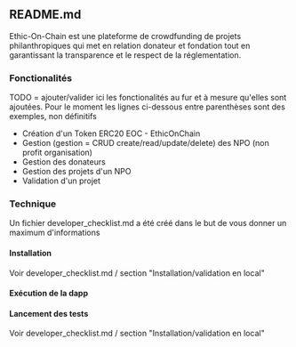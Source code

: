 ## README.md
Ethic-On-Chain est une plateforme de crowdfunding de projets philanthropiques qui met en relation donateur et fondation tout en garantissant la transparence et le respect de la réglementation.

### Fonctionalités
TODO = ajouter/valider ici les fonctionalités au fur et à mesure qu'elles sont ajoutées. Pour le moment les lignes ci-dessous entre parenthèses sont des exemples, non définitifs
* Création d'un Token ERC20 EOC - EthicOnChain
* Gestion (gestion = CRUD create/read/update/delete) des NPO (non profit organisation)
* Gestion des donateurs
* Gestion des projets d'un NPO
* Validation d'un projet

### Technique
Un fichier developer_checklist.md a été créé dans le but de vous donner un maximum d'informations

#### Installation
Voir developer_checklist.md / section "Installation/validation en local"

#### Exécution de la dapp

#### Lancement des tests
Voir developer_checklist.md / section "Installation/validation en local"